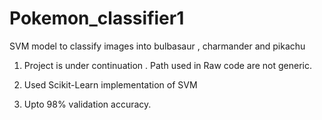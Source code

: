 # Pokemon_classifier1
SVM model to classify images into bulbasaur , charmander and pikachu


1. Project is under continuation . Path used in Raw code are not generic.

2. Used Scikit-Learn implementation of SVM

3. Upto 98% validation accuracy.
